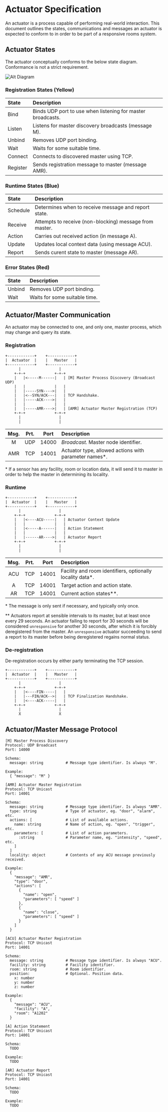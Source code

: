 # Actuator Specification

An actuator is a process capable of performing real-world interaction. This
document outlines the states, communications and messages an actuator is
expected to conform to in order to be part of a responsive rooms system.

## Actuator States

The actuator conceptually conforms to the below state diagram. Conformance is
not a strict requirement.

![Alt Diagram](pics/actuator_state_diagram.png)

### Registration States (Yellow)

| State    | Description                                                       |
|:---------|:------------------------------------------------------------------|
| Bind     | Binds UDP port to use when listening for master broadcasts.       |
| Listen   | Listens for master discovery broadcasts (message M).              |
| Unbind   | Removes UDP port binding.                                         |
| Wait     | Waits for some suitable time.                                     |
| Connect  | Connects to discovered master using TCP.                          |
| Register | Sends registration message to master (message AMR).               |

### Runtime States (Blue)

| State    | Description                                                       |
|:---------|:------------------------------------------------------------------|
| Schedule | Determines when to receive message and report state.              |
| Receive  | Attempts to receive (non-blocking) message from master.           |
| Action   | Carries out received action (in message A).                       |
| Update   | Updates local context data (using message ACU).                   |
| Report   | Sends curent state to master (message AR).                        |

### Error States (Red)

| State    | Description                                                       |
|:---------|:------------------------------------------------------------------|
| Unbind   | Removes UDP port binding.                                         |
| Wait     | Waits for some suitable time.                                     |

## Actuator/Master Communication

An actuator may be connected to one, and only one, master process, which may
change and query its state.

### Registration

```
+------------+    +------------+
|  Actuator  |    |   Master   |
+------------+    +------------+
      |                 |
    +-+-+             +-+-+
    |   |<-----M------|   | [M] Master Process Discovery (Broadcast UDP)
    |   |             |   |
    |   |-----SYN---->|   |
    |   |<--SYN/ACK---|   | TCP Handshake.
    |   |-----ACK---->|   |
    |   |             |   |
    |   |-----AMR---->|   | [AMR] Actuator Master Registration (TCP)
    +-+-+             +-+-+
      |                 |
      |                 |
```

| Msg.| Prt.| Port  | Description                                              |
|:---:|:---:|:-----:|:---------------------------------------------------------|
|  M  | UDP | 14000 | _Broadcast._ Master node identifier.                     |
| AMR | TCP | 14001 | Actuator type, allowed actions with parameter names*.    |

\* If a sensor has any facility, room or location data, it will send it to
   master in order to help the master in determining its locality.

### Runtime

```
+------------+    +------------+
|  Actuator  |    |   Master   |
+------------+    +------------+
      |                 |
    +-+-+             +-+-+
    |   |<----ACU-----|   | Actuator Context Update
    |   |             |   |
    |   |<-----A------|   | Action Statement
    |   |             |   |
    |   |------AR---->|   | Actuator Report
    +-+-+             +-+-+
      |                 |
      |                 |
```

| Msg.| Prt.| Port  | Description                                              |
|:---:|:---:|:-----:|:---------------------------------------------------------|
| ACU | TCP | 14001 | Facility and room identifiers, optionally locality data*.|
|  A  | TCP | 14001 | Target action and action state.                          |
|  AR | TCP | 14001 | Current action states**.                                 |

\* The message is only sent if necessary, and typically only once.

\** Actuators report at sensible intervals to its master, but at least once
every 29 seconds. An actuator failing to report for 30 seconds will be
considered `unresponsive` for another 30 seconds, after which it is forcibly
deregistered from the master. An `unresponsive` actuator succeeding to send a
report to its master before being deregistered regains normal status.

### De-registration

De-registration occurs by either party terminating the TCP session.

```
+------------+    +------------+
|  Actuator  |    |   Master   |
+------------+    +------------+
      |                 |
    +-+-+             +-+-+
    |   |<----FIN-----|   |
    |   |---FIN/ACK-->|   | TCP Finalization Handshake.
    |   |<----ACK-----|   |
    +-+-+             +-+-+
      |                 |
      X                 X
```

## Actuator/Master Message Protocol

```
[M] Master Process Discovery
Protocol: UDP Broadcast
Port: 14000

Schema:
  message: string          # Message type identifier. Is always "M".

Example:
  { "message": "M" }
```

```
[AMR] Actuator Master Registration
Protocol: TCP Unicast
Port: 14001

Schema:
  message: string          # Message type identifier. Is always "AMR".
  type: string             # Type of actuator, eg. "door", "alarm", etc.
  actions: [               # List of available actions.
    name: string           # Name of action, eg. "open", "trigger", etc.
    parameters: [          # List of action parameters.
      :string              # Parameter name, eg. "intensity", "speed", etc.
    ]
  ]
  locality: object         # Contents of any ACU message previously received.

Example:
  {
    "message": "AMR",
    "type": "door",
    "actions": [
      {
        "name": "open",
        "parameters": [ "speed" ]
      },
      {
        "name": "close",
        "parameters": [ "speed" ]
      }
    ]
  }
```

```
[ACU] Actuator Master Registration
Protocol: TCP Unicast
Port: 14001

Schema:
  message: string          # Message type identifier. Is always "ACU".
  facility: string         # Facility identifier.
  room: string             # Room identifier.
  position:                # Optional. Position data.
    x: number
    y: number
    z: number

Example:
  {
    "message": "ACU",
    "facility": "A",
    "room": "A1202"
  }
```

```
[A] Action Statement
Protocol: TCP Unicast
Port: 14001

Schema:
  TODO

Example:
  TODO
```

```
[AR] Actuator Report
Protocol: TCP Unicast
Port: 14001

Schema:
  TODO

Example:
  TODO
```
